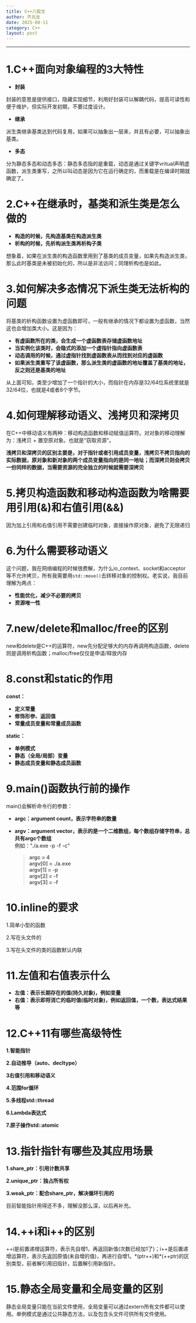 ```yaml
---
title: C++八股文
author: 齐兆龙
date: 2025-08-11
category: C++
layout: post
---
```


---
# 1.C++面向对象编程的3大特性
- **封装**  

封装的意思是提供接口，隐藏实现细节，利用好封装可以解耦代码，提高可读性和便于维护，但实际开发初期，不要过度设计。

- **继承**  

派生类继承基类达到代码复用，如果可以抽象出一层来，并且有必要，可以抽象出基类。

- **多态**  

分为静态多态和动态多态：静态多态指的是重载，动态是通过关键字vritual声明虚函数，派生类重写，之所以叫动态是因为它在运行确定的，而重载是在编译时期就确定了。 

# 2.C++在继承时，基类和派生类是怎么做的
- **构造的时候，先构造基类在构造派生类**
- **析构的时候，先析构派生类再析构子类**   

想象着，如果在派生类的构造函数里用到了基类的成员变量，如果先构造派生类，那么此时基类是未被初始化的，所以是非法访问；同理析构也是如此。

# 3.如何解决多态情况下派生类无法析构的问题
将基类的析构函数设置为虚函数即可，一般有继承的情况下都设置为虚函数，当然这也会增加类大小。这是因为：

- **有虚函数所在的类，会生成一个虚函数表存储虚函数地址**
- **当实例化该类时，会隐式的添加一个虚指针指向虚函数表**
- **动态调用的时候，通过虚指针找到虚函数表从而找到对应的虚函数**
- **如果派生类重写了该虚函数，那么派生类的虚函数的地址覆盖了基类的地址，反之则还是基类的地址**  

从上面可知，类至少增加了一个指针的大小，而指针在内存是32/64位系统里就是32/64位，也就是4或者8个字节。

# 4.如何理解移动语义、浅拷贝和深拷贝
在C++中移动语义有两种：移动构造函数和移动赋值运算符。对对象的移动理解为：浅拷贝 + 置空原对象。也就是"窃取资源"。

**浅拷贝和深拷贝的区别主要是，对于指针或者引用成员变量，浅拷贝不拷贝指向的实际数据，原对象和新对象的两个成员变量指向的是同一地址；而深拷贝则会拷贝一份同样的数据，当需要资源的完全独立的时候就需要深拷贝**

# 5.拷贝构造函数和移动构造函数为啥需要用引用(&)和右值引用(&&)
因为加上引用和右值引用不需要创建临时对象，直接操作原对象，避免了无限递归

# 6.为什么需要移动语义
这个问题，我在网络编程的时候很费解，为什么io_context、socket和acceptor等不允许拷贝，所有我需要用`std::move()`去转移对象的控制权。老实说，我目前理解为两点：
- **性能优化，减少不必要的拷贝**
- **资源唯一性**

# 7.new/delete和malloc/free的区别
new和delete是C++的运算符，new先分配足够大的内存再调用构造函数，delete则是调用析构函数；malloc/free仅仅是申请/释放内存

# 8.const和static的作用
**const：**

- **定义常量**
- **修饰形参、返回值**
- **常量成员变量和常量成员函数**

**static：**

- **单例模式**
- **静态（全局/局部）变量**
- **静态成员变量和静态成员函数**

# 9.main()函数执行前的操作
main()会解析命令行的参数：
- **argc：argument count，表示字符串的数量**
- **argv：argument vector，表示的是一个二维数组，每个数组存储字符串，总共有argc个数组**  
例如："./a.exe -p -f -c"

    > **argc = 4**  
    > **argv[0] = ./a.exe**  
    > **argv[1] = -p**  
    > **argv[2] = -f**  
    > **argv[3] = -f**  

# 10.inline的要求
1.简单小型的函数

2.写在头文件的

3.写在头文件的类的函数默认内联

# 11.左值和右值表示什么
- **左值：表示长期存在的值(持久对象)，例如变量**
- **右值：表示即将消亡的临时值(临时对象)，例如返回值，一个数，表达式结果等**

# 12.C++11有哪些高级特性
**1.智能指针**

**2.自动推导（auto、decltype）**

**3右值引用和移动语义**

**4.范围for循环**

**5.多线程std::thread**

**6.Lambda表达式**

**7.原子操作std::atomic**

# 13.指针指针有哪些及其应用场景
**1.share_ptr：引用计数共享**

**2.unique_ptr：独占所有权**

**3.weak_ptr：配合share_ptr，解决循环引用的**

目前智能指针用得还不多，理解没那么深，以后再补充。

# 14.++i和i++的区别
++i是前置递增运算符，表示先自增1，再返回新值(次数已经加1了)；i++是后置递增运算符，表示先返回原值(未自增的值)，再进行自增1。\*(ptr++)和*(++ptr)的区别类型，前者解引用旧指针，后置解引用新指针。

# 15.静态全局变量和全局变量的区别
静态全局变量只能在当前文件使用，全局变量可以通过extern所有文件都可以使用。单例模式是通过公共静态方法，以及包含头文件可供所有文件使用。